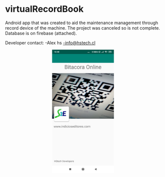 # virtualRecordBook

Android app that was created to aid the maintenance management through record device of the machine. The project was canceled so is not complete. Database is on firebase (attached).

Developer contact: 
-Alex hs
-info@hstech.cl


<div align="center">
    <a href="https://github.com">
        <img
            alt="Java"
            src="https://github.com/Alexanderh1988/virtualRecordBook/blob/main/ImagePromo.jpg?raw=true"
            width="200">
    </a>
</div>
